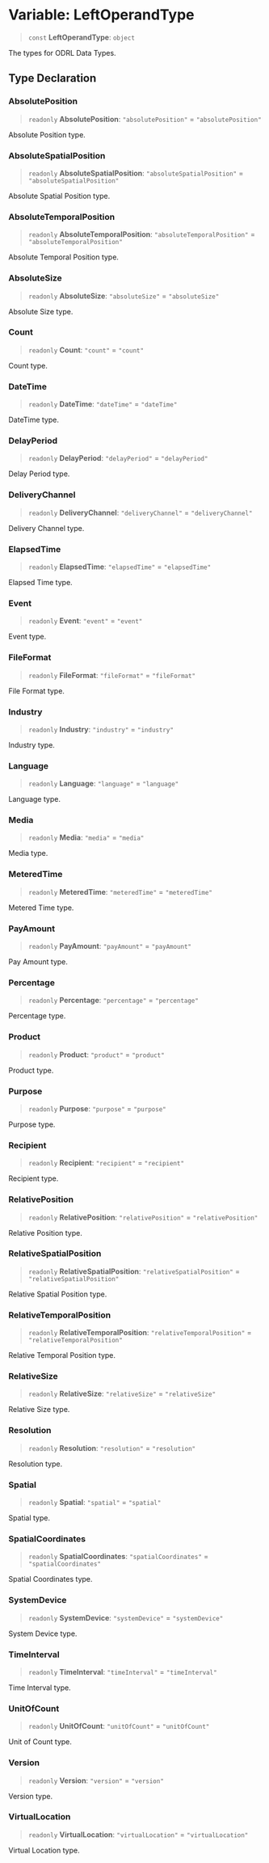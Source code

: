# Variable: LeftOperandType

> `const` **LeftOperandType**: `object`

The types for ODRL Data Types.

## Type Declaration

### AbsolutePosition

> `readonly` **AbsolutePosition**: `"absolutePosition"` = `"absolutePosition"`

Absolute Position type.

### AbsoluteSpatialPosition

> `readonly` **AbsoluteSpatialPosition**: `"absoluteSpatialPosition"` = `"absoluteSpatialPosition"`

Absolute Spatial Position type.

### AbsoluteTemporalPosition

> `readonly` **AbsoluteTemporalPosition**: `"absoluteTemporalPosition"` = `"absoluteTemporalPosition"`

Absolute Temporal Position type.

### AbsoluteSize

> `readonly` **AbsoluteSize**: `"absoluteSize"` = `"absoluteSize"`

Absolute Size type.

### Count

> `readonly` **Count**: `"count"` = `"count"`

Count type.

### DateTime

> `readonly` **DateTime**: `"dateTime"` = `"dateTime"`

DateTime type.

### DelayPeriod

> `readonly` **DelayPeriod**: `"delayPeriod"` = `"delayPeriod"`

Delay Period type.

### DeliveryChannel

> `readonly` **DeliveryChannel**: `"deliveryChannel"` = `"deliveryChannel"`

Delivery Channel type.

### ElapsedTime

> `readonly` **ElapsedTime**: `"elapsedTime"` = `"elapsedTime"`

Elapsed Time type.

### Event

> `readonly` **Event**: `"event"` = `"event"`

Event type.

### FileFormat

> `readonly` **FileFormat**: `"fileFormat"` = `"fileFormat"`

File Format type.

### Industry

> `readonly` **Industry**: `"industry"` = `"industry"`

Industry type.

### Language

> `readonly` **Language**: `"language"` = `"language"`

Language type.

### Media

> `readonly` **Media**: `"media"` = `"media"`

Media type.

### MeteredTime

> `readonly` **MeteredTime**: `"meteredTime"` = `"meteredTime"`

Metered Time type.

### PayAmount

> `readonly` **PayAmount**: `"payAmount"` = `"payAmount"`

Pay Amount type.

### Percentage

> `readonly` **Percentage**: `"percentage"` = `"percentage"`

Percentage type.

### Product

> `readonly` **Product**: `"product"` = `"product"`

Product type.

### Purpose

> `readonly` **Purpose**: `"purpose"` = `"purpose"`

Purpose type.

### Recipient

> `readonly` **Recipient**: `"recipient"` = `"recipient"`

Recipient type.

### RelativePosition

> `readonly` **RelativePosition**: `"relativePosition"` = `"relativePosition"`

Relative Position type.

### RelativeSpatialPosition

> `readonly` **RelativeSpatialPosition**: `"relativeSpatialPosition"` = `"relativeSpatialPosition"`

Relative Spatial Position type.

### RelativeTemporalPosition

> `readonly` **RelativeTemporalPosition**: `"relativeTemporalPosition"` = `"relativeTemporalPosition"`

Relative Temporal Position type.

### RelativeSize

> `readonly` **RelativeSize**: `"relativeSize"` = `"relativeSize"`

Relative Size type.

### Resolution

> `readonly` **Resolution**: `"resolution"` = `"resolution"`

Resolution type.

### Spatial

> `readonly` **Spatial**: `"spatial"` = `"spatial"`

Spatial type.

### SpatialCoordinates

> `readonly` **SpatialCoordinates**: `"spatialCoordinates"` = `"spatialCoordinates"`

Spatial Coordinates type.

### SystemDevice

> `readonly` **SystemDevice**: `"systemDevice"` = `"systemDevice"`

System Device type.

### TimeInterval

> `readonly` **TimeInterval**: `"timeInterval"` = `"timeInterval"`

Time Interval type.

### UnitOfCount

> `readonly` **UnitOfCount**: `"unitOfCount"` = `"unitOfCount"`

Unit of Count type.

### Version

> `readonly` **Version**: `"version"` = `"version"`

Version type.

### VirtualLocation

> `readonly` **VirtualLocation**: `"virtualLocation"` = `"virtualLocation"`

Virtual Location type.
